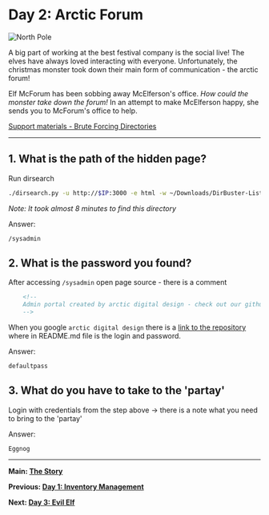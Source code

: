 # Day 2: Arctic Forum

![North Pole](https://i.imgur.com/e03Ta3j.png)

A big part of working at the best festival company is the social live! The elves have always loved interacting with everyone. Unfortunately, the christmas monster took down their main form of communication - the arctic forum! 

Elf McForum has been sobbing away McElferson's office. _How could the monster take down the forum!_ In an attempt to make McElferson happy, she sends you to McForum's office to help. 

[Support materials - Brute Forcing Directories](https://docs.google.com/document/d/1622ejYtCmLOS0zd16CyfhA1xgQk8l55gYWMY8fnpHfQ/edit)

---

## 1. What is the path of the hidden page?

Run dirsearch

```bash
./dirsearch.py -u http://$IP:3000 -e html -w ~/Downloads/DirBuster-Lists/directory-list-2.3-medium.txt
```

_Note: It took almost 8 minutes to find this directory_

Answer:
```
/sysadmin
```

## 2. What is the password you found?

After accessing `/sysadmin` open page source - there is a comment

```html
    <!--
    Admin portal created by arctic digital design - check out our github repo
    -->
```

When you google `arctic digital design` there is a [link to the repository](https://github.com/ashu-savani/arctic-digital-design) where in README.md file is the login and password.

Answer:
```
defaultpass
```

## 3. What do you have to take to the 'partay'

Login with credentials from the step above -> there is a note what you need to bring to the 'partay'

Answer:
```
Eggnog
```

------

**Main: [The Story](../)**

**Previous: [Day 1: Inventory Management](../01/)**

**Next: [Day 3: Evil Elf](../02/)**